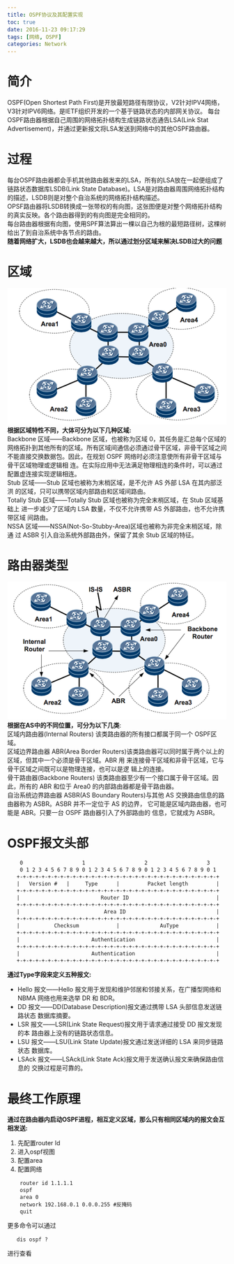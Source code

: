 ```yaml
---
title: OSPF协议及其配置实现
toc: true
date: 2016-11-23 09:17:29
tags: [网络, OSPF]
categories: Network
---
```

# 简介
OSPF(Open Shortest Path First)是开放最短路径有限协议，V2针对IPV4网络，V3针对IPV6网络。是IETF组织开发的一个基于链路状态的内部网关协议。
每台OSPF路由器根据自己周围的网络拓扑结构生成链路状态通告LSA(Link Stat Advertisement)，并通过更新报文将LSA发送到网络中的其他OSPF路由器。  
<!--more-->
# 过程
每台OSPF路由器都会手机其他路由器发来的LSA，所有的LSA放在一起便组成了链路状态数据库LSDB(Link State Database)。LSA是对路由器周围网络拓扑结构的描述，LSDB则是对整个自治系统的网络拓扑结构描述。  
OPSF路由器将LSDB转换成一张带权的有向图，这张图便是对整个网络拓扑结构的真实反映。各个路由器得到的有向图是完全相同的。  
每台路由器根据有向图，使用SPF算法算出一棵以自己为根的最短路径树，这棵树给出了到自治系统中各节点的路由。  
**随着网络扩大，LSDB也会越来越大，所以通过划分区域来解决LSDB过大的问题**
# 区域
![OSPF区域](/res/20161123-ospf-zone.png) 
**根据区域特性不同，大体可分为以下几种区域:**  
Backbone 区域——Backbone 区域，也被称为区域 0，其任务是汇总每个区域的网络拓扑到其他所有的区域。所有区域间通信必须通过骨干区域，非骨干区域之间不能直接交换数据包。因此，在规划 OSPF 网络时必须注意使所有非骨干区域与骨干区域物理或逻辑相 连。在实际应用中无法满足物理相连的条件时，可以通过配置虚连接实现逻辑相连。  
Stub 区域——Stub 区域也被称为末梢区域，是不允许 AS 外部 LSA 在其内部泛洪 的区域，只可以携带区域内部路由和区域间路由。  
Totally Stub 区域——Totally Stub 区域也被称为完全末梢区域，在 Stub 区域基础上 进一步减少了区域内 LSA 数量，不仅不允许携带 AS 外部路由，也不允许携带区域 间路由。  
NSSA 区域——NSSA(Not-So-Stubby-Area)区域也被称为非完全末梢区域，除通 过 ASBR 引入自治系统外部路由外，保留了其余 Stub 区域的特征。  
# 路由器类型
![OSPF-路由器类型](/res/20161123-ospf-router-type.png) 
**根据在AS中的不同位置，可分为以下几类**:  
区域内路由器(Internal Routers) 该类路由器的所有接口都属于同一个 OSPF区域。  
区域边界路由器 ABR(Area Border Routers)该类路由器可以同时属于两个以上的区域，但其中一个必须是骨干区域。ABR 用 来连接骨干区域和非骨干区域，它与骨干区域之间既可以是物理连接，也可以是逻 辑上的连接。  
骨干路由器(Backbone Routers) 该类路由器至少有一个接口属于骨干区域。因此，所有的 ABR 和位于 Area0 的内部路由器都是骨干路由器。  
自治系统边界路由器 ASBR(AS Boundary Routers)与其他 AS 交换路由信息的路由器称为 ASBR。ASBR 并不一定位于 AS 的边界， 它可能是区域内路由器，也可能是 ABR。只要一台 OSPF 路由器引入了外部路由的 信息，它就成为 ASBR。
#  OSPF报文头部
        0                   1                   2                   3
        0 1 2 3 4 5 6 7 8 9 0 1 2 3 4 5 6 7 8 9 0 1 2 3 4 5 6 7 8 9 0 1
       +-+-+-+-+-+-+-+-+-+-+-+-+-+-+-+-+-+-+-+-+-+-+-+-+-+-+-+-+-+-+-+-+
       |   Version #   |     Type      |         Packet length         |
       +-+-+-+-+-+-+-+-+-+-+-+-+-+-+-+-+-+-+-+-+-+-+-+-+-+-+-+-+-+-+-+-+
       |                          Router ID                            |
       +-+-+-+-+-+-+-+-+-+-+-+-+-+-+-+-+-+-+-+-+-+-+-+-+-+-+-+-+-+-+-+-+
       |                           Area ID                             |
       +-+-+-+-+-+-+-+-+-+-+-+-+-+-+-+-+-+-+-+-+-+-+-+-+-+-+-+-+-+-+-+-+
       |           Checksum            |             AuType            |
       +-+-+-+-+-+-+-+-+-+-+-+-+-+-+-+-+-+-+-+-+-+-+-+-+-+-+-+-+-+-+-+-+
       |                       Authentication                          |
       +-+-+-+-+-+-+-+-+-+-+-+-+-+-+-+-+-+-+-+-+-+-+-+-+-+-+-+-+-+-+-+-+
       |                       Authentication                          |
       +-+-+-+-+-+-+-+-+-+-+-+-+-+-+-+-+-+-+-+-+-+-+-+-+-+-+-+-+-+-+-+-+
**通过Type字段来定义五种报文:**  
- Hello 报文——Hello 报文用于发现和维护邻居和邻接关系，在广播型网络和 NBMA 网络也用来选举 DR 和 BDR。  
- DD 报文——DD(Database Description)报文通过携带 LSA 头部信息发送链路状态 数据库摘要。  
- LSR 报文——LSR(Link State Request)报文用于请求通过接受 DD 报文发现的本 路由器上没有的链路状态信息。  
- LSU 报文——LSU(Link State Update)报文通过发送详细的 LSA 来同步链路状态 数据库。  
- LSAck 报文——LSAck(Link State Ack)报文用于发送确认报文来确保路由信息的 交换过程是可靠的。  
# 最终工作原理
__通过在路由器内启动OSPF进程，相互定义区域，那么只有相同区域内的报文会互相发送:__  
1. 先配置router Id  
2. 进入ospf视图  
3. 配置area  
4. 配置网络  
```
    router id 1.1.1.1  
    ospf
    area 0
    network 192.168.0.1 0.0.0.255 #反掩码
    quit
```
更多命令可以通过  
 ``` 
	dis ospf ? 
```
进行查看
